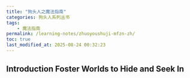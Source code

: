 ```yaml
---
title: "狗头人之魔法指南"
categories: 狗头人系列丛书
tags:
    - 魔法指南
permalink: /learning-notes/zhuoyoushuji-mfzn-zh/
toc: true
last_modified_at: 2025-08-24 00:32:23
---
```


## Introduction Foster Worlds to Hide and Seek In




